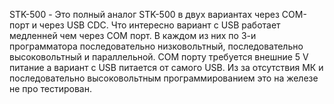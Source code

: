 STK-500 - Это полный аналог STK-500 в двух вариантах через COM-порт и через USB CDC. Что интересно вариант с USB работает медленней чем через COM порт. В каждом из них по 3-и программатора последовательно низковольтный, последовательно высоковольтный и параллельной. COM порту требуется внешние 5 V питание а вариант с USB питается от самого USB. Из за отсутствия МК и последовательно высоковольтным программированием это на железе не про тестирован.